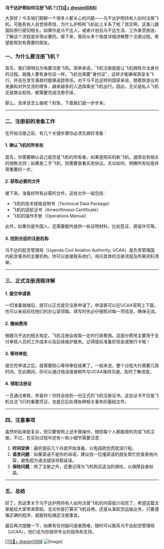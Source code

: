 **乌干达护照如何注册飞机？[[TG💪+ @esim1088](https://t.me/s/esim1088)]**

大家好！今天咱们聊聊一个很多人都关心的问题——乌干达护照持有人如何注册飞机。可能有些人会觉得奇怪，为什么护照和飞机扯上关系了呢？其实啊，这事儿跟国际旅行密切相关。如果你是乌干达人，或者计划去乌干达生活、工作甚至旅游，了解这个流程是非常必要的。接下来，我将从多个角度详细讲解整个注册过程，希望能帮到有需要的朋友。

### 一、为什么要注册飞机？

首先，我们得明白为啥要注册飞机。简单来说，飞机注册就是让飞机拥有合法身份的过程。就像人要有身份证一样，飞机也需要“身份证”，这样才能确保其安全飞行，并且在发生事故时能够追踪责任。对于乌干达这样的国家来说，随着旅游业的发展和对外交流的增多，越来越多的人选择乘坐飞机出行。因此，无论是私人飞机还是商业航班，都需要完成注册手续。

那么，具体该怎么做呢？别急，下面我们就一步步来。

---

### 二、注册前的准备工作

在开始注册之前，有几个关键步骤你必须先做好准备：

#### 1. 确认飞机的所有权
首先，你需要确认自己是否是飞机的所有者。如果是购买的新飞机，通常会有相关的销售合同；如果是二手飞机，则需要查看买卖协议。无论如何，明确所有权是非常重要的一步。

#### 2. 获取必要的文件
接下来，准备好所有必需的文件。这些文件一般包括：
- 飞机的技术规格说明书（Technical Data Package）
- 飞机的适航证书（Airworthiness Certificate）
- 飞机的操作手册（Operations Manual）

此外，如果你是外国人，还需要额外提供一些证明材料，比如签证、居留许可等。

#### 3. 找到合适的注册机构
乌干达的航空管理局（Uganda Civil Aviation Authority, UCAA）是负责管理国内航空事务的主要机构。你可以直接联系他们，询问具体的注册流程及所需资料清单。

---

### 三、正式注册流程详解

#### 1. 提交申请表
一切准备就绪后，就可以正式提交注册申请了。申请表可以在UCAA官网上下载，也可以亲自前往他们的办公室领取。填写时务必仔细核对每一项信息，确保无误。

#### 2. 缴纳费用
根据乌干达的相关规定，飞机注册会收取一定的行政费用。这部分费用主要用于支付审核人员的工作成本以及后续维护服务。记得提前准备好现金或银行卡哦！

#### 3. 等待审批
提交完申请之后，就需要耐心等待审批结果了。一般来说，整个过程大约需要几周时间。在此期间，你可以通过电话或者邮件与UCAA保持沟通，及时了解进度。

#### 4. 领取注册证
一旦通过审核，恭喜你！你将会收到一份正式的飞机注册证书。这张证书不仅是飞机合法飞行的重要凭证，也是日后处理各种相关事务的基础文件。

---

### 四、注意事项

虽然听起来挺复杂，但只要按照上述步骤操作，相信每个人都能顺利完成飞机注册。不过，在实际过程中还有一些小细节需要注意：

1. **时间安排**：最好提前几个月就开始准备，以免因疏忽而耽误行程。
2. **语言问题**：如果英语不是你的母语，建议找一位懂英语的朋友帮忙检查表格内容，避免因为语法错误导致延误。
3. **保险问题**：除了注册之外，还要记得为飞机购买适当的保险，以保障自身权益。

---

### 五、总结

好了，到这里关于乌干达护照持有人如何注册飞机的内容就介绍完了。希望这篇文章能给大家带来帮助。无论你是打算买飞机自用，还是从事航空运输业务，只要遵循正确的程序，就能轻松搞定注册事宜。

最后再次提醒一下，如果有任何疑问或者困难，随时可以联系乌干达航空管理局（UCAA），他们会为你提供专业的指导和支持。

[[TG💪+ @esim1088](https://t.me/s/esim1088) ![Image](https://i.postimg.cc/4NQfJmqS/Snipaste-2025-05-13-00-14-12.png)]